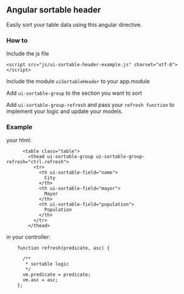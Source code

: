 ## Angular sortable header


Easily sort your table data using this angular directive.

### How to

 Include the js file
 
    <script src="js/ui-sortable-header-example.js" charset="utf-8"></script>
    

Include the module `uiSortableHeader` to your app.module

Add `ui-sortable-group` to the section you want to sort

Add `ui-sortable-group-refresh` and pass your `refresh function` to implement your logic and update your models.

### Example
your html:

          <table class="table">
            <thead ui-sortable-group ui-sortable-group-refresh="ctrl.refresh">
              <tr>
                <th ui-sortable-field="name">
                  City
                </th>
                <th ui-sortable-field="mayor">
                  Mayor
                </th>
                <th ui-sortable-field="population">
                  Population
                </th>
              </tr>
            </thead>
            
in your controller:

        function refresh(predicate, asc) {

          /**
           * sortable logic
           */ 
          vm.predicate = predicate;
          vm.asc = asc;
        };
